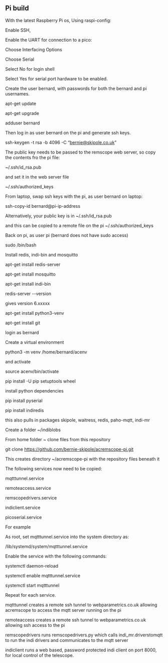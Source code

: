 ## Pi build

With the latest Raspberry Pi os, Using raspi-config:

Enable SSH,

Enable the UART for connection to a pico:

Choose Interfacing Options

Choose Serial

Select No for login shell

Select Yes for serial port hardware to be enabled.

Create the user bernard, with passwords for both the bernard and pi usernames.

apt-get update

apt-get upgrade

adduser bernard

Then log in as user bernard on the pi and generate ssh keys.

ssh-keygen -t rsa -b 4096 -C “bernie@skipole.co.uk”

The public key needs to be passed to the remscope web server, so copy the contents fro the pi file:

~/.ssh/id_rsa.pub

and set it in the web server file

~/.ssh/authorized_keys


From laptop, swap ssh keys with the pi, as user bernard on laptop:

ssh-copy-id bernard@pi-ip-address

Alternatively, your public key is in
~/.ssh/id_rsa.pub

and this can be copied to a remote file on the pi
~/.ssh/authorized_keys

Back on pi, as user pi (bernard does not have sudo access)

sudo /bin/bash

Install redis, indi-bin and mosquitto

apt-get install redis-server

apt-get install mosquitto

apt-get install indi-bin

redis-server --version

gives version 6.xxxxx

apt-get install python3-venv

apt-get install git

login as bernard

Create a virtual environment

python3 -m venv /home/bernard/acenv

and activate

source acenv/bin/activate

pip install -U pip setuptools wheel

install python dependencies

pip install pyserial

pip install indiredis

this also pulls in packages skipole, waitress, redis, paho-mqtt, indi-mr

Create a folder ~/indiblobs

From home folder ~ clone files from this repository

git clone https://github.com/bernie-skipole/acremscope-pi.git

This creates directory ~/acremscope-pi with the repository files beneath it

The following services now need to be copied:

mqtttunnel.service

remoteaccess.service

remscopedrivers.service

indiclient.service

picoserial.service

For example

As root, set mqtttunnel.service into the system directory as:

/lib/systemd/system/mqtttunnel.service

Enable the service with the following commands:

systemctl daemon-reload

systemctl enable mqtttunnel.service

systemctl start mqtttunnel

Repeat for each service.

mqtttunnel creates a remote ssh tunnel to webparametrics.co.uk allowing acremscope to access the mqtt server running on the pi

remoteaccess creates a remote ssh tunnel to webparametrics.co.uk allowing ssh access to the pi

remscopedrivers runs remscopedrivers.py which calls indi_mr.driverstomqtt to run the indi drivers and communicates to the mqtt server

indiclient runs a web based, password protected indi client on port 8000, for local control of the telescope.










